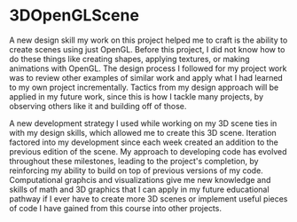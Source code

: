 # 3DOpenGLScene

A new design skill my work on this project helped me to craft is the ability to create scenes using just OpenGL. Before this project, I did not know how to do these things like creating shapes, applying textures, or making animations with OpenGL. The design process I followed for my project work was to review other examples of similar work and apply what I had learned to my own project incrementally. Tactics from my design approach will be applied in my future work, since this is how I tackle many projects, by observing others like it and building off of those. 

A new development strategy I used while working on my 3D scene ties in with my design skills, which allowed me to create this 3D scene. Iteration factored into my development since each week created an addition to the previous edition of the scene. My approach to developing code has evolved throughout these milestones, leading to the project's completion, by reinforcing my ability to build on top of previous versions of my code. Computational graphcis and visualizations give me new knowledge and skills of math and 3D graphics that I can apply in my future educational pathway if I ever have to create more 3D scenes or implement useful pieces of code I have gained from this course into other projects. 
